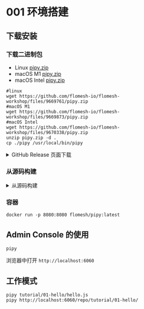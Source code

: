 # 001 环境搭建

## 下载安装

### 下载二进制包

- Linux [pipy.zip](https://github.com/flomesh-io/flomesh-workshop/files/9669761/pipy.zip)
- macOS M1 [pipy.zip](https://github.com/flomesh-io/flomesh-workshop/files/9669873/pipy.zip)
- macOS Intel [pipy.zip](https://github.com/flomesh-io/flomesh-workshop/files/9670338/pipy.zip)


```shell
#linux
wget https://github.com/flomesh-io/flomesh-workshop/files/9669761/pipy.zip
#macOS M1
wget https://github.com/flomesh-io/flomesh-workshop/files/9669873/pipy.zip
#macOS Intel
wget https://github.com/flomesh-io/flomesh-workshop/files/9670338/pipy.zip
unzip pipy.zip -d .
cp ./pipy /usr/local/bin/pipy
```

<details>
  <summary>GitHub Release 页面下载</summary>


从 Pipy 的 [release 页面](https://github.com/flomesh-io/pipy/releases) 下载。

```shell
wget https://github.com/flomesh-io/pipy/releases/download/0.50.0-25/pipy-0.50.0-25-generic_linux-x86_64.tar.gz
tar -zxf pipy-0.50.0-25-generic_linux-x86_64.tar.gz
cp ./usr/local/bin/pipy /usr/local/bin/pipy
```
</details>

### 从源码构建

<details>
  <summary>从源码构建</summary>

NodeJS

```shell
sudo apt update
curl -sL https://deb.nodesource.com/setup_14.x | sudo bash -
sudo apt -y install nodejs
```

CMake

```shell
sudo apt install -y cmake clang
```

下载源码

```shell
sudo apt install -y git
git clone https://github.com/flomesh-io/pipy.git
```

构建

```shell
cd pipy
#-g 构建内置的 admin console
./build.sh -g
```

在 `build.sh` 脚本中有更多参数说明，比如 `./build.sh -g` 将构建带有管理界面的 Pipy。

</details>

### 容器

```shell
docker run -p 8080:8080 flomesh/pipy:latest
```

## Admin Console 的使用

```shell
pipy
```

浏览器中打开 `http://localhost:6060`

## 工作模式

```shell
pipy tutorial/01-hello/hello.js
pipy http://localhost:6060/repo/tutorial/01-hello/
```
